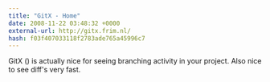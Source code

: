 ```yaml
---
title: "GitX - Home"
date: 2008-11-22 03:48:32 +0000
external-url: http://gitx.frim.nl/
hash: f03f407033118f2783ade765a45996c7
---
```


GitX () is actually nice for seeing branching activity in your project. Also nice to see diff's very fast.
